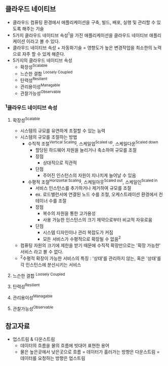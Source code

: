 ## 클라우드 네이티브
- 클라우드 컴퓨팅 환경에서 애플리케이션을 구축, 빌드, 배포, 실행 및 관리할 수 있도록 해주는 기술
- 5가지 클라우드 네이티브 속성<sup>1</sup>을 가진 애플리케이션을 클라우드 네이티브 애플리케이션 이라고 볼 수 있다.
- 클라우드 네이티브 속성 + 자동화기술 = 영향도가 높은 변경작업을 최소한의 노력으로 자주 할 수 있게 해준다.
- 5가지의 클라우드 네이티브 속성
    - 확장성<sup>Scalable</sup>
    - 느슨한 결합 <sup>Loosely Coupled</sup>
    - 탄력성<sup>Resilient</sup>
    - 관리용이성<sup>Managable</sup>
    - 관찰가능성<sup>Observable</sup>

### <sup>1</sup>클라우드 네이티브 속성
1. 확장성<sup>Scalable</sup>
    - 시스템의 규모를 유연하게 조절할 수 있는 능력
    - 시스템의 규모를 조절하는 방법
        - 수직적 조절<sup>Vertical Scaling</sup>, 스케일업<sup>Scaled up</sup>, 스케일다운<sup>Scaled down</sup>
            - 할당된 하드웨어 자원을 늘리거나 축소하여 규모를 조절
            - 장점
                - 상대적으로 직관적
            - 단점
                - 주어진 인스턴스의 자원이 지나치게 늘어날 수 있음
        - 수평적 조절<sup>Horizontal Scaling</sup>, 스케일아웃<sup>Scaled out</sup>, 스케일인<sup>Scaled in</sup>
            - 서비스 인스턴스를 추가하거나 제거하여 규모를 조절
            - ex. 로드밸런서에 연결된 노드 수를 조절, 오케스트레이션 환경에서 컨테이너 수를 조절
            - 장점
                - 복수의 자원을 통한 고가용성
                - 사용 가능한 인스턴스의 크기 제약으로부터 비교적 자유로움
            - 단점
                - 시스템 디자인이나 관리 복잡도가 커짐
                - 모든 서비스가 수평적으로 확장될 수 없음<sup>2</sup>
    - 컴퓨팅 자원의 크기에 제한을 받기 때문에 수직적 확장만으로는 '확장 가능한' 서비스 라고 볼 수 없다.
    - <sup>2</sup>수평적 확장이 가능한 서비스의 특징 : '상태'를 관리하지 않는, 혹은 '상태'를 각 인스턴스에 분산시키는 서비스
            
        
2. 느슨한 결합 <sup>Loosely Coupled</sup>
3. 탄력성<sup>Resilient</sup>
4. 관리용이성<sup>Managable</sup>
5. 관찰가능성<sup>Observable</sup>


## 참고자료
* 업스트림 & 다운스트림
    - 데이터의 흐름을 물의 흐름에 빗대어 표현한 용어
    - 물은 높은곳에서 낮은곳으로 흐름 = 데이터가 흘러가는 방향은 다운스트림 = 데이터를 요청하는 방향은 업스트림